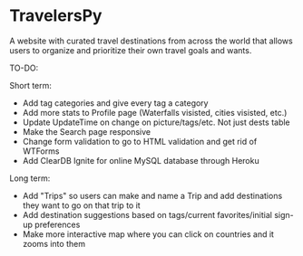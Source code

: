 # TravelersPy

A website with curated travel destinations from across the world that allows users to organize and prioritize their own travel goals and wants.

TO-DO:

Short term:
- Add tag categories and give every tag a category
- Add more stats to Profile page (Waterfalls visisted, cities visisted, etc.)
- Update UpdateTime on change on picture/tags/etc. Not just dests table
- Make the Search page responsive
- Change form validation to go to HTML validation and get rid of WTForms
- Add ClearDB Ignite for online MySQL database through Heroku

Long term:
- Add "Trips" so users can make and name a Trip and add destinations they want to go on that trip to it
- Add destination suggestions based on tags/current favorites/initial sign-up preferences
- Make more interactive map where you can click on countries and it zooms into them